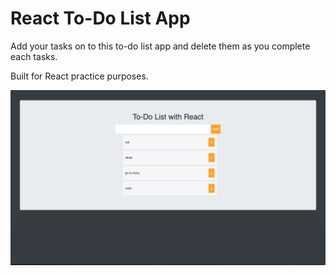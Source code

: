 # React To-Do List App

Add your tasks on to this to-do list app and delete them as you complete each tasks.

Built for React practice purposes.

![Alt text](/public/images/screenshot.png?raw=true "Demo Screenshot")
